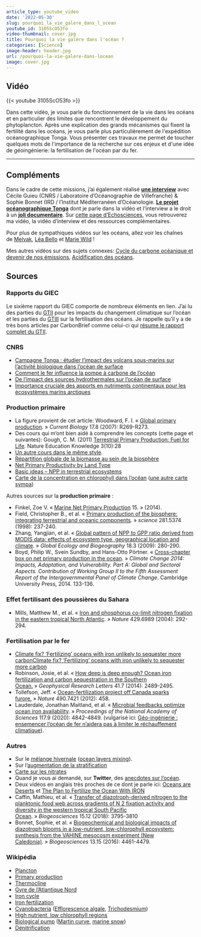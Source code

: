 ```yaml
---
article_type: youtube_video
date: '2022-05-30'
slug: pourquoi_la_vie_galere_dans_l_ocean
youtube_id: 3105ScO53fo
video-thumbnail: cover.jpg
title: Pourquoi la vie galère dans l'océan ?
categories: [Science]
image-header: header.jpg
url: /pourquoi-la-vie-galere-dans-locean
image: cover.jpg
---
```


## Vidéo

{{< youtube 3105ScO53fo >}}

Dans cette vidéo, je vous parle du fonctionnement de la vie dans les
océans et en particulier des limites que rencontrent le développement du
phytoplancton. Après une explication des grands mécanismes qui fixent la
fertilité dans les océans, je vous parle plus particulièrement de
l'expédition océanographique Tonga. Vous présenter ces travaux me permet
de toucher quelques mots de l'importance de la recherche sur ces enjeux
et d'une idée de géoingénierie: la fertilisation de l'océan par du fer.


<hr>

## Compléments 

Dans le cadre de cette missions, j’ai également réalisé [__une
interview__](https://www.youtube.com/watch?v=9HGYQQAWuXY) avec Cécile Guieu
(CNRS / Laboratoire d’Océanographie de Villefranche) & Sophie Bonnet (IRD /
l’Institut Méditerranéen d’Océanologie. [__Le projet océanographique
Tonga__](http://tonga-project.org/web/) dont je parle dans la vidéo et
l’interview a le droit à un [__joli
documentaire__](https://www.youtube.com/watch?v=e5kAd0i6Dck). Sur [cette page
d’Echosciences](https://www.echosciences-paca.fr/communautes/videos/articles/video-echoscientifique-n-23),
vous retrouverez ma vidéo, la vidéo d’interview et des ressources
complémentaires.

Pour plus de sympathiques vidéos sur les océans, allez voir les chaînes
de [Melvak](https://www.youtube.com/watch?v=zRJMrsM5Lj8), [Léa
Bello](https://www.youtube.com/watch?v=ir_BcJW0o7Q) et [Marie
Wild](https://www.youtube.com/watch?v=3FLXjCKOQYg) !

Mes autres vidéos sur des sujets connexes: [Cycle du carbone océanique et
devenir de nos
émissions](https://www.youtube.com/watch?v=NcEI76hJVR0), [Acidification des
océans](https://www.youtube.com/watch?v=vtTlQ0HZZ2g).

## Sources

### Rapports du GIEC

Le sixième rapport du GIEC comporte de nombreux éléments en lien. J’ai lu des
parties
du [GTII](https://www.ipcc.ch/report/sixth-assessment-report-working-group-ii/) pour
les impacts du changement climatique sur l’océan et les parties
du [GTIII](https://www.ipcc.ch/report/sixth-assessment-report-working-group-3/) sur
la fertilisation des océans. Je rappelle qu’il y a de très bons articles par
CarbonBrief comme celui-ci qui [résume le rapport complet du
GTII](https://www.carbonbrief.org/in-depth-qa-the-ipccs-sixth-assessment-on-how-climate-change-impacts-the-world).

### CNRS

- [Campagne Tonga : étudier l’impact des volcans sous-marins sur l’activité biologique dans l’océan de surface](https://www.cnrs.fr/fr/campagne-tonga-etudier-limpact-des-volcans-sous-marins-sur-lactivite-biologique-dans-locean-de)
- [Comment le fer influence la pompe à carbone de l’océan](https://lejournal.cnrs.fr/nos-blogs/un-ocean-de-decouvertes/comment-le-fer-influence-la-pompe-a-carbone-de-locean) 
- [De l’impact des sources hydrothermales sur l’océan de surface](https://lejournal.cnrs.fr/nos-blogs/un-ocean-de-decouvertes/de-limpact-des-sources-hydrothermales-sur-locean-de-surface)
- [Importance cruciale des apports en nutriments continentaux pour les écosystèmes marins arctiques](https://www.insu.cnrs.fr/fr/cnrsinfo/importance-cruciale-des-apports-en-nutriments-continentaux-pour-les-ecosystemes-marins)

### Production primaire

- La figure provient de cet article: Woodward, F. I. « [Global primary
production](https://www.cell.com/current-biology/comments/S0960-9822(07)00893-7). » _Current
Biology_ 17.8 (2007): R269-R273.
- Des cours qui m’ont bien aidé à comprendre les concepts (cette page et
suivantes): Gough, C. M. (2011) [Terrestrial Primary Production: Fuel for
Life](https://www.nature.com/scitable/knowledge/library/terrestrial-primary-production-fuel-for-life-17567411/).
Nature Education Knowledge 3(10):28
- [Un autre cours dans le même
style](https://www.globalchange.umich.edu/globalchange1/current/lectures/kling/energyflow/energyflow.html).  
- [Répartition globale de la biomasse au sein de la
biosphère](https://www.fondationbiodiversite.fr/repartition-globale-de-la-biomasse-au-sein-de-la-biosphere/)  
- [Net Primary Productivity by Land Type](https://reducing-suffering.org/net-primary-productivity-land-type/)  
- [Basic ideas – NPP in terrestrial ecosystems](http://resources.hwb.wales.gov.uk/VTC/env-sci/w23_id_nppterr.htm)  
- [Carte de la concentration en chlorophyll dans l’océan](https://www.wikiwand.com/en/SeaWiFS) ([une autre carte sympa](https://nordpil.com/static/images/ocean_productivity_full.png))

Autres sources sur la __production primaire__ :

- Finkel, Zoe V. « [Marine Net Primary
Production](https://link.springer.com/referenceworkentry/10.1007/978-94-007-5784-4_42) 15. »
(2014).
- Field, Christopher B., et al. « [Primary production of the biosphere:
integrating terrestrial and oceanic
components](https://www.science.org/doi/10.1126/science.281.5374.237). » _science_ 281.5374
(1998): 237-240.  
- Zhang, Yangjian, et al. « [Global pattern of NPP to GPP ratio derived from
MODIS data: effects of ecosystem type, geographical location and
climate](https://onlinelibrary.wiley.com/doi/full/10.1111/j.1466-8238.2008.00442.x). » _Global
Ecology and Biogeography_ 18.3 (2009): 280-290.  
- Boyd, Philip W., Svein Sundby, and Hans-Otto Pörtner. « [Cross-chapter box on
net primary production in the
ocean](https://epic.awi.de/id/eprint/37516/1/CC_PrimaryProduction.pdf). » _Climate
Change 2014: Impacts, Adaptation, and Vulnerability. Part A: Global and
Sectoral Aspects. Contribution of Working Group II to the Fifth Assessment
Report of the Intergovernmental Panel of Climate Change_. Cambridge University
Press, 2014. 133-136.

### Effet fertilisant des poussières du Sahara

- Mills, Matthew M., et al. « [Iron and phosphorus co-limit nitrogen fixation
in the eastern tropical North
Atlantic](https://www.nature.com/articles/nature02550). » _Nature_ 429.6989
(2004): 292-294.

### Fertilisation par le fer

- [Climate fix? ‘Fertilizing’ oceans with iron unlikely to sequester more carbonClimate fix? ‘Fertilizing’ oceans with iron unlikely to sequester more carbon](https://news.mongabay.com/2020/03/climate-fix-fertilizing-oceans-with-iron-unlikely-to-sequester-more-carbon/)  
- Robinson, Josie, et al. « [How deep is deep enough? Ocean iron fertilization and carbon sequestration in the Southern Ocean.](https://agupubs.onlinelibrary.wiley.com/doi/full/10.1002/2013GL058799) » _Geophysical Research Letters_ 41.7 (2014): 2489-2495.  
- Tollefson, Jeff. « [Ocean-fertilization project off Canada sparks furore.](https://www.nature.com/articles/490458a) » _Nature_ 490.7421 (2012): 458.  
- Lauderdale, Jonathan Maitland, et al. « [Microbial feedbacks optimize ocean iron availability](https://www.pnas.org/doi/10.1073/pnas.1917277117). » _Proceedings of the National Academy of Sciences_ 117.9 (2020): 4842-4849. (vulgarisé ici: [Géo-ingénierie : ensemencer l’océan de fer n’aidera pas à limiter le réchauffement climatique](https://www.futura-sciences.com/planete/actualites/ocean-geo-ingenierie-ensemencer-ocean-fer-naidera-pas-limiter-rechauffement-climatique-56039/)).

### Autres

- Sur le [mélange
hivernale](https://www.canal-u.tv/chaines/ipsl/convection-hivernale-couche-de-melange/convection-hivernale-couche-de-melange-jean) ([ocean
layers
mixing](https://timescavengers.blog/climate-change/ocean-layers-mixing/)).  
- Sur l’[augmentation de la
stratification](https://news.ucar.edu/132759/climate-change-creating-significantly-more-stratified-ocean-new-study-finds)
- [Carte sur les
nitrates](https://fr.wikipedia.org/wiki/Production_primaire#/media/Fichier:WOA05_sea-surf_NO3_AYool.png)  
- Quand je vous ai demandé, sur __Twitter__, des [anecdotes sur
l’océan](https://twitter.com/Le_Reveilleur/status/1519358887626952704).  
- Deux vidéos en anglais très proches de ce dont je parle ici: [Oceans are
Deserts](https://www.youtube.com/watch?v=MT28gm9CNuI) et [The Plan to Fertilize
the Ocean With IRON](https://www.youtube.com/watch?v=8ZO9M1_CJD0)  
- Caffin, Mathieu, et al. « [Transfer of diazotroph-derived nitrogen to the
planktonic food web across gradients of N 2 fixation activity and diversity in
the western tropical South Pacific
Ocean](https://bg.copernicus.org/articles/15/3795/2018/). » _Biogeosciences_ 15.12
(2018): 3795-3810  
- Bonnet, Sophie, et al. « [Biogeochemical and biological impacts of diazotroph
blooms in a low-nutrient, low-chlorophyll ecosystem: synthesis from the VAHINE
mesocosm experiment (New
Caledonia)](https://bg.copernicus.org/articles/special_issue193.html). » _Biogeosciences_ 13.15
(2016): 4461-4479.

### Wikipédia

- [Plancton](https://fr.wikipedia.org/wiki/Plancton)  
- [Primary production](https://en.wikipedia.org/wiki/Primary_production)  
- [Thermocline](https://fr.wikipedia.org/wiki/Thermocline)  
- [Gyre de l’Atlantique Nord](https://fr.wikipedia.org/wiki/Gyre_de_l%27Atlantique_Nord)  
- [Iron cycle](https://en.wikipedia.org/wiki/Iron_cycle)  
- [Iron fertilization](https://en.wikipedia.org/wiki/Iron_fertilization)  
- [Cyanobacteria](https://fr.wikipedia.org/wiki/Cyanobacteria) ([Efflorescence algale](https://fr.wikipedia.org/wiki/Efflorescence_algale), [Trichodesmium](https://en.wikipedia.org/wiki/Trichodesmium))  
- [High nutrient, low chlorophyll regions](https://en.wikipedia.org/wiki/High-nutrient,_low-chlorophyll_regions)  
- [Biological pump](https://en.wikipedia.org/wiki/Biological_pump) ([Martin curve](https://en.wikipedia.org/wiki/Martin_curve), [marine snow](https://en.wikipedia.org/wiki/Marine_snow))  
- [Dénitrification](https://fr.wikipedia.org/wiki/D%C3%A9nitrification)
